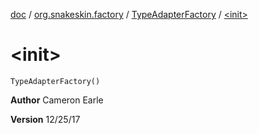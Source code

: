 [doc](../../index.md) / [org.snakeskin.factory](../index.md) / [TypeAdapterFactory](index.md) / [&lt;init&gt;](./-init-.md)

# &lt;init&gt;

`TypeAdapterFactory()`

**Author**
Cameron Earle

**Version**
12/25/17

